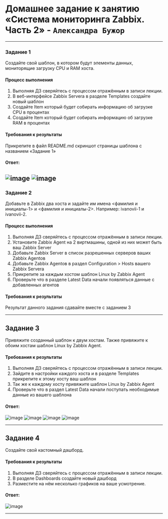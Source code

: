 # Домашнее задание к занятию «Система мониторинга Zabbix. Часть 2» - `Александра Бужор`
---

### Задание 1 

Создайте свой шаблон, в котором будут элементы данных, мониторящие загрузку CPU и RAM хоста.

#### Процесс выполнения
1. Выполняя ДЗ сверяйтесь с процессом отражённым в записи лекции.
2. В веб-интерфейсе Zabbix Servera в разделе Templates создайте новый шаблон
3. Создайте Item который будет собирать информацию об загрузке CPU в процентах
4. Создайте Item который будет собирать информацию об загрузке RAM в процентах

#### Требования к результаты 
Прикрепите в файл README.md скриншот страницы шаблона с названием «Задание 1»

#### Ответ:

![image](https://github.com/user-attachments/assets/0fd9f494-6fa7-477d-856f-e01c1f85915c)
![image](https://github.com/user-attachments/assets/0bf9a951-fdd3-4046-989a-a27d45dcc85f)
---

### Задание 2 

Добавьте в Zabbix два хоста и задайте им имена <фамилия и инициалы-1> и <фамилия и инициалы-2>. Например: ivanovii-1 и ivanovii-2.

#### Процесс выполнения
1. Выполняя ДЗ сверяйтесь с процессом отражённым в записи лекции.
2. Установите Zabbix Agent на 2 виртмашины, одной из них может быть ваш Zabbix Server
3. Добавьте Zabbix Server в список разрешенных серверов ваших Zabbix Agentов
4. Добавьте Zabbix Agentов в раздел Configuration > Hosts вашего Zabbix Servera
5. Прикрепите за каждым хостом шаблон Linux by Zabbix Agent
6. Проверьте что в разделе Latest Data начали появляться данные с добавленных агентов

#### Требования к результаты 
Результат данного задания сдавайте вместе с заданием 3

---

## Задание 3
Привяжите созданный шаблон к двум хостам. Также привяжите к обоим хостам шаблон Linux by Zabbix Agent.

#### Требования к результаты 
1. Выполняя ДЗ сверяйтесь с процессом отражённым в записи лекции.
2. Зайдите в настройки каждого хоста и в разделе Templates прикрепите к этому хосту ваш шаблон
3. Так же к каждому хосту привяжите шаблон Linux by Zabbix Agent
4. Проверьте что в раздел Latest Data начали поступать необходимые данные из вашего шаблона
   
#### Ответ:
![image](https://github.com/user-attachments/assets/4cba502b-812b-43dc-add8-500e601ded60)
![image](https://github.com/user-attachments/assets/b3c06fcb-8cb5-4a10-96b7-73888acb2d85)
![image](https://github.com/user-attachments/assets/0265f22e-20a3-4686-9de1-9ff6a4640846)
![image](https://github.com/user-attachments/assets/433406da-c22d-4beb-86d4-39aeffbcfc19)

---
## Задание 4
Создайте свой кастомный дашборд.

#### Требования к результаты 
1. Выполняя ДЗ сверяйтесь с процессом отражённым в записи лекции.
2. В разделе Dashboards создайте новый дашборд
3. Разместите на нём несколько графиков на ваше усмотрение.
   
#### Ответ:
![image](https://github.com/user-attachments/assets/dbe30470-54ac-4d7a-91ea-baade6c8388d)

---
